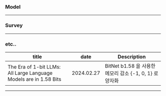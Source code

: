 ### Model 


---
### Survey

---
### etc..
| title | date | Description |
| ------ | ------ |  ------ |
| The Era of 1-bit LLMs: All Large Language Models are in 1.58 Bits |2024.02.27|BitNet b1.58 을 사용한 메모리 감소 {-1, 0, 1} 로 양자화|
---
